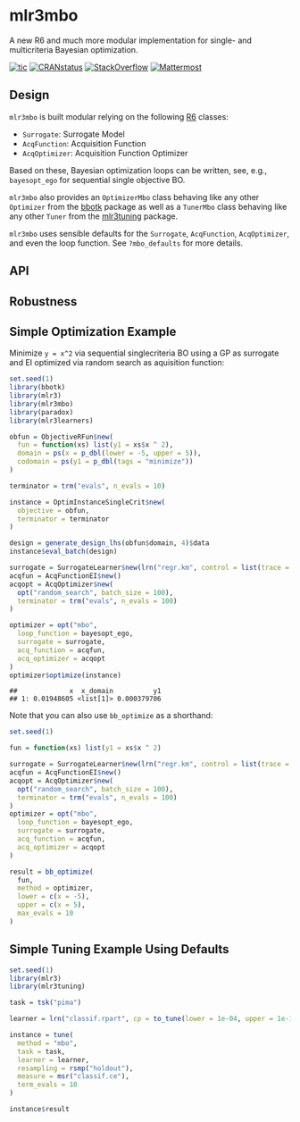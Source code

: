 
# mlr3mbo

A new R6 and much more modular implementation for single- and
multicriteria Bayesian optimization.

<!-- badges: start -->

[![tic](https://github.com/mlr-org/mlr3mbo/workflows/tic/badge.svg?branch=main)](https://github.com/mlr-org/mlr3mbo/actions)
[![CRANstatus](https://www.r-pkg.org/badges/version/mlr3mbo)](https://cran.r-project.org/package=mlr3mbo)
[![StackOverflow](https://img.shields.io/badge/stackoverflow-mlr3-orange.svg)](https://stackoverflow.com/questions/tagged/mlr3)
[![Mattermost](https://img.shields.io/badge/chat-mattermost-orange.svg)](https://lmmisld-lmu-stats-slds.srv.mwn.de/mlr_invite/)
<!-- badges: end -->

## Design

`mlr3mbo` is built modular relying on the following
[R6](https://cran.r-project.org/package=R6) classes:

-   `Surrogate`: Surrogate Model
-   `AcqFunction`: Acquisition Function
-   `AcqOptimizer`: Acquisition Function Optimizer

Based on these, Bayesian optimization loops can be written, see, e.g.,
`bayesopt_ego` for sequential single objective BO.

`mlr3mbo` also provides an `OptimizerMbo` class behaving like any other
`Optimizer` from the [bbotk](https://cran.r-project.org/package=bbotk)
package as well as a `TunerMbo` class behaving like any other `Tuner`
from the [mlr3tuning](https://cran.r-project.org/package=mlr3tuning)
package.

`mlr3mbo` uses sensible defaults for the `Surrogate`, `AcqFunction`,
`AcqOptimizer`, and even the loop function. See `?mbo_defaults` for more
details.

## API

## Robustness

## Simple Optimization Example

Minimize `y = x^2` via sequential singlecriteria BO using a GP as
surrogate and EI optimized via random search as aquisition function:

``` r
set.seed(1)
library(bbotk)
library(mlr3)
library(mlr3mbo)
library(paradox)
library(mlr3learners)

obfun = ObjectiveRFun$new(
  fun = function(xs) list(y1 = xs$x ^ 2),
  domain = ps(x = p_dbl(lower = -5, upper = 5)),
  codomain = ps(y1 = p_dbl(tags = "minimize"))
)

terminator = trm("evals", n_evals = 10)

instance = OptimInstanceSingleCrit$new(
  objective = obfun,
  terminator = terminator
)

design = generate_design_lhs(obfun$domain, 4)$data
instance$eval_batch(design)

surrogate = SurrogateLearner$new(lrn("regr.km", control = list(trace = FALSE)))
acqfun = AcqFunctionEI$new()
acqopt = AcqOptimizer$new(
  opt("random_search", batch_size = 100),
  terminator = trm("evals", n_evals = 100)
)

optimizer = opt("mbo",
  loop_function = bayesopt_ego,
  surrogate = surrogate,
  acq_function = acqfun,
  acq_optimizer = acqopt
)
optimizer$optimize(instance)
```

    ##             x  x_domain          y1
    ## 1: 0.01948605 <list[1]> 0.000379706

Note that you can also use `bb_optimize` as a shorthand:

``` r
set.seed(1)

fun = function(xs) list(y1 = xs$x ^ 2)

surrogate = SurrogateLearner$new(lrn("regr.km", control = list(trace = FALSE)))
acqfun = AcqFunctionEI$new()
acqopt = AcqOptimizer$new(
  opt("random_search", batch_size = 100),
  terminator = trm("evals", n_evals = 100)
)
optimizer = opt("mbo",
  loop_function = bayesopt_ego,
  surrogate = surrogate,
  acq_function = acqfun,
  acq_optimizer = acqopt
)

result = bb_optimize(
  fun,
  method = optimizer,
  lower = c(x = -5),
  upper = c(x = 5),
  max_evals = 10
)
```

## Simple Tuning Example Using Defaults

``` r
set.seed(1)
library(mlr3)
library(mlr3tuning)

task = tsk("pima")

learner = lrn("classif.rpart", cp = to_tune(lower = 1e-04, upper = 1e-1, logscale = TRUE))

instance = tune(
  method = "mbo",
  task = task,
  learner = learner,
  resampling = rsmp("holdout"),
  measure = msr("classif.ce"),
  term_evals = 10
)

instance$result
```
